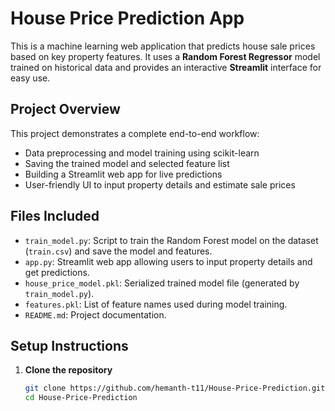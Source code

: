 #  House Price Prediction App

This is a machine learning web application that predicts house sale prices based on key property features. It uses a **Random Forest Regressor** model trained on historical data and provides an interactive **Streamlit** interface for easy use.



##  Project Overview

This project demonstrates a complete end-to-end workflow:
- Data preprocessing and model training using scikit-learn  
- Saving the trained model and selected feature list  
- Building a Streamlit web app for live predictions  
- User-friendly UI to input property details and estimate sale prices



##  Files Included

- `train_model.py`: Script to train the Random Forest model on the dataset (`train.csv`) and save the model and features.
- `app.py`: Streamlit web app allowing users to input property details and get predictions.
- `house_price_model.pkl`: Serialized trained model file (generated by `train_model.py`).
- `features.pkl`: List of feature names used during model training.
- `README.md`: Project documentation.



##  Setup Instructions

1. **Clone the repository**
   ```bash
   git clone https://github.com/hemanth-t11/House-Price-Prediction.git
   cd House-Price-Prediction
